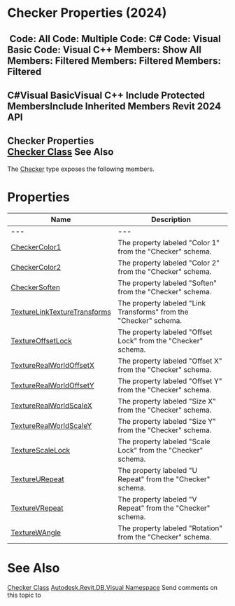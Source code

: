 # Checker Properties (2024)

﻿
 Code: All Code: Multiple Code: C# Code: Visual Basic Code: Visual C++  Members: Show All Members: Filtered Members: Filtered Members: Filtered   
---  
C#Visual BasicVisual C++
Include Protected MembersInclude Inherited Members
Revit 2024 API  
---  
Checker Properties  
[Checker Class](ff4ecb34-6fef-402a-5cee-c7937974b8d2.md "Checker Class") See Also  
---  
The [Checker](ff4ecb34-6fef-402a-5cee-c7937974b8d2.md "Checker Class") type exposes the following members.
# Properties
| Name | Description |
| --- | --- |
| --- | --- | --- |
| [CheckerColor1](c629d5f1-b623-c84d-2c48-8f9ccabf5249.md "CheckerColor1 Property") | The property labeled "Color 1" from the "Checker" schema. |
| [CheckerColor2](d78f507e-d68f-b0b2-f2f0-abfc0da722de.md "CheckerColor2 Property") | The property labeled "Color 2" from the "Checker" schema. |
| [CheckerSoften](5bbb8498-1f18-0cf3-eef6-f4aca5327291.md "CheckerSoften Property") | The property labeled "Soften" from the "Checker" schema. |
| [TextureLinkTextureTransforms](7586efce-34c9-62a2-e65a-787b3df5aadc.md "TextureLinkTextureTransforms Property") | The property labeled "Link Transforms" from the "Checker" schema. |
| [TextureOffsetLock](a0055637-78a6-be0c-c9f0-b44dcd39cef5.md "TextureOffsetLock Property") | The property labeled "Offset Lock" from the "Checker" schema. |
| [TextureRealWorldOffsetX](b9e5abcf-3667-0358-d79b-b7894a7b9bce.md "TextureRealWorldOffsetX Property") | The property labeled "Offset X" from the "Checker" schema. |
| [TextureRealWorldOffsetY](bf02034c-caf9-3ed1-db99-fe47b4af6a3c.md "TextureRealWorldOffsetY Property") | The property labeled "Offset Y" from the "Checker" schema. |
| [TextureRealWorldScaleX](a4bf1138-cf2a-736a-c40e-379c2148d25d.md "TextureRealWorldScaleX Property") | The property labeled "Size X" from the "Checker" schema. |
| [TextureRealWorldScaleY](abdb0ffe-3a92-47be-3689-0aa4efe14250.md "TextureRealWorldScaleY Property") | The property labeled "Size Y" from the "Checker" schema. |
| [TextureScaleLock](075b16aa-21c6-a35c-a9bd-270d67583982.md "TextureScaleLock Property") | The property labeled "Scale Lock" from the "Checker" schema. |
| [TextureURepeat](e81f15b0-bfa2-f9e3-892a-07677076f281.md "TextureURepeat Property") | The property labeled "U Repeat" from the "Checker" schema. |
| [TextureVRepeat](c10e4858-85a8-4bd2-9089-26987114b097.md "TextureVRepeat Property") | The property labeled "V Repeat" from the "Checker" schema. |
| [TextureWAngle](2b324173-380a-4152-c39d-62b43663e543.md "TextureWAngle Property") | The property labeled "Rotation" from the "Checker" schema. |

# See Also
[Checker Class](ff4ecb34-6fef-402a-5cee-c7937974b8d2.md "Checker Class")
[Autodesk.Revit.DB.Visual Namespace](f5a10581-6ac2-be19-0e32-f87d05bc8b83.md "Autodesk.Revit.DB.Visual Namespace")
Send comments on this topic to 